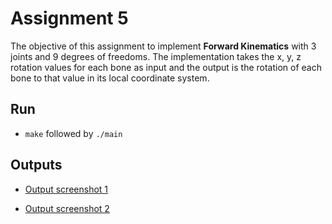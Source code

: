 # Assignment 5

The objective of this assignment to implement **Forward Kinematics** with 3 joints and 9 degrees of freedoms. The implementation takes the x, y, z rotation values for each bone as input and the output is the rotation of each bone to that value in its local coordinate system.

## Run

- `make` followed by `./main`

## Outputs

- [Output screenshot 1](./outputs/Screenshot_20231022_221228.png)

- [Output screenshot 2](./outputs/Screenshot_20231022_221304.png)